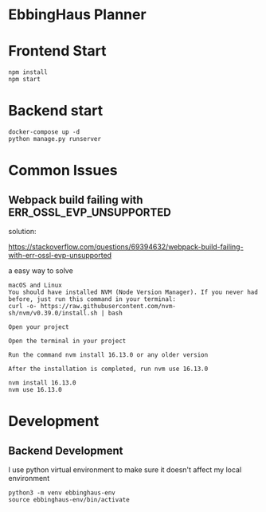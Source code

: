 # EbbingHaus Planner

# Frontend Start

```
npm install
npm start
```

# Backend start

```
docker-compose up -d
python manage.py runserver
```

# Common Issues

## Webpack build failing with ERR_OSSL_EVP_UNSUPPORTED

solution:

https://stackoverflow.com/questions/69394632/webpack-build-failing-with-err-ossl-evp-unsupported

a easy way to solve

```
macOS and Linux
You should have installed NVM (Node Version Manager). If you never had before, just run this command in your terminal:
curl -o- https://raw.githubusercontent.com/nvm-sh/nvm/v0.39.0/install.sh | bash

Open your project

Open the terminal in your project

Run the command nvm install 16.13.0 or any older version

After the installation is completed, run nvm use 16.13.0
```

```
nvm install 16.13.0
nvm use 16.13.0
```

# Development

## Backend Development

I use python virtual environment to make sure it doesn't affect my local environment

```
python3 -m venv ebbinghaus-env
source ebbinghaus-env/bin/activate
```

